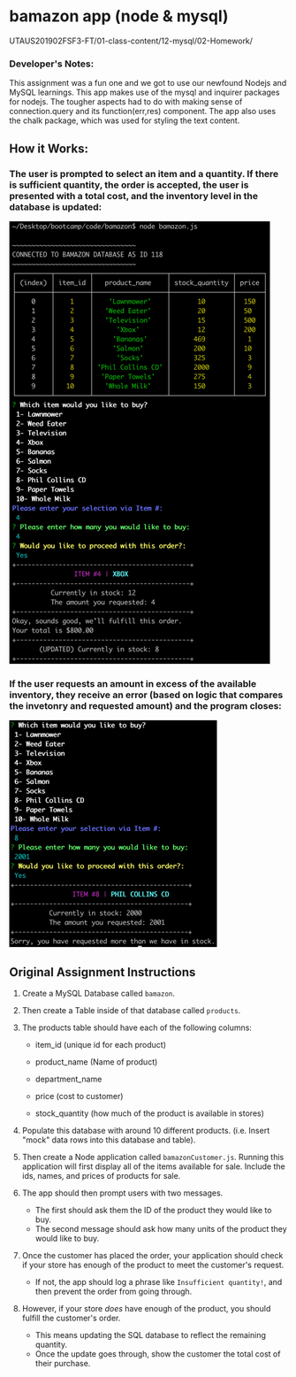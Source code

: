 # bamazon app (node & mysql)
UTAUS201902FSF3-FT/01-class-content/12-mysql/02-Homework/

### Developer's Notes:
This assignment was a fun one and we got to use our newfound Nodejs and MySQL learnings. This app makes use of the mysql and inquirer packages for nodejs. The tougher aspects had to do with making sense of connection.query and its function(err,res) component. The app also uses the chalk package, which was used for styling the text content.

## How it Works:

### The user is prompted to select an item and a quantity. If there is sufficient quantity, the order is accepted, the user is presented with a total cost, and the inventory level in the database is updated:

![](https://raw.githubusercontent.com/cf512/bamazon/master/images/01-in-stock.png)

### If the user requests an amount in excess of the available inventory, they receive an error (based on logic that compares the invetonry and requested amount) and the program closes:

![](https://raw.githubusercontent.com/cf512/bamazon/master/images/02-out-of-stock.png)

## Original Assignment Instructions

1. Create a MySQL Database called `bamazon`.

2. Then create a Table inside of that database called `products`.

3. The products table should have each of the following columns:

   * item_id (unique id for each product)

   * product_name (Name of product)

   * department_name

   * price (cost to customer)

   * stock_quantity (how much of the product is available in stores)

4. Populate this database with around 10 different products. (i.e. Insert "mock" data rows into this database and table).

5. Then create a Node application called `bamazonCustomer.js`. Running this application will first display all of the items available for sale. Include the ids, names, and prices of products for sale.

6. The app should then prompt users with two messages.

   * The first should ask them the ID of the product they would like to buy.
   * The second message should ask how many units of the product they would like to buy.

7. Once the customer has placed the order, your application should check if your store has enough of the product to meet the customer's request.

   * If not, the app should log a phrase like `Insufficient quantity!`, and then prevent the order from going through.

8. However, if your store _does_ have enough of the product, you should fulfill the customer's order.
   * This means updating the SQL database to reflect the remaining quantity.
   * Once the update goes through, show the customer the total cost of their purchase.